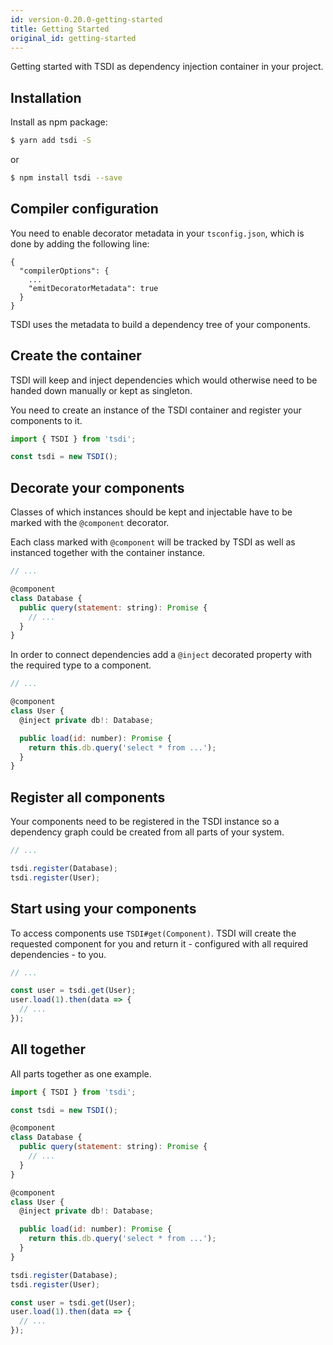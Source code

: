 ```yaml
---
id: version-0.20.0-getting-started
title: Getting Started
original_id: getting-started
---
```


Getting started with TSDI as dependency injection container in your project.

## Installation

Install as npm package:

```sh
$ yarn add tsdi -S
```

or

```sh
$ npm install tsdi --save
```

## Compiler configuration

You need to enable decorator metadata in your `tsconfig.json`, which is done by adding the following line:

```
{
  "compilerOptions": {
    ...
    "emitDecoratorMetadata": true
  }
}
```

TSDI uses the metadata to build a dependency tree of your components.

## Create the container

TSDI will keep and inject dependencies which would otherwise need to be handed down manually or kept as singleton.

You need to create an instance of the TSDI container and register your
components to it.

```js
import { TSDI } from 'tsdi';

const tsdi = new TSDI();
```

## Decorate your components

Classes of which instances should be kept and injectable have to be marked with the `@component` decorator.

Each class marked with `@component` will be tracked by TSDI as well as instanced together with the container instance.

```js
// ...

@component
class Database {
  public query(statement: string): Promise {
    // ...
  }
}
```

In order to connect dependencies add a `@inject` decorated property with the required type to a component.

```js
// ...

@component
class User {
  @inject private db!: Database;

  public load(id: number): Promise {
    return this.db.query('select * from ...');
  }
}
```

## Register all components

Your components need to be registered in the TSDI instance
so a dependency graph could be created from all parts of
your system.

```js
// ...

tsdi.register(Database);
tsdi.register(User);
```

## Start using your components

To access components use `TSDI#get(Component)`.
TSDI will create the requested component for you and
return it - configured with all required dependencies -
to you.

```js
// ...

const user = tsdi.get(User);
user.load(1).then(data => {
  // ...
});
```

## All together

All parts together as one example.

```js
import { TSDI } from 'tsdi';

const tsdi = new TSDI();

@component
class Database {
  public query(statement: string): Promise {
    // ...
  }
}

@component
class User {
  @inject private db!: Database;

  public load(id: number): Promise {
    return this.db.query('select * from ...');
  }
}

tsdi.register(Database);
tsdi.register(User);

const user = tsdi.get(User);
user.load(1).then(data => {
  // ...
});
```
